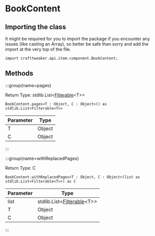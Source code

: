 # BookContent

## Importing the class

It might be required for you to import the package if you encounter any issues (like casting an Array), so better be safe than sorry and add the import at the very top of the file.
```zenscript
import crafttweaker.api.item.component.BookContent;
```


## Methods

:::group{name=pages}

Return Type: stdlib.List&lt;[Filterable](/vanilla/api/server/Filterable)&lt;T&gt;&gt;

```zenscript
BookContent.pages<T : Object, C : Object>() as stdlib.List<Filterable<T>>
```

| Parameter |  Type  |
|-----------|--------|
| T         | Object |
| C         | Object |


:::

:::group{name=withReplacedPages}

Return Type: C

```zenscript
BookContent.withReplacedPages<T : Object, C : Object>(list as stdlib.List<Filterable<T>>) as C
```

| Parameter |                                   Type                                   |
|-----------|--------------------------------------------------------------------------|
| list      | stdlib.List&lt;[Filterable](/vanilla/api/server/Filterable)&lt;T&gt;&gt; |
| T         | Object                                                                   |
| C         | Object                                                                   |


:::


